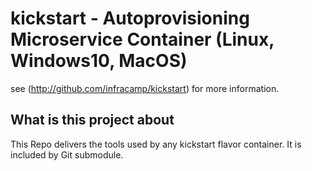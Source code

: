 # kickstart - Autoprovisioning Microservice Container (Linux, Windows10, MacOS)

see (http://github.com/infracamp/kickstart) for more information.

## What is this project about

This Repo delivers the tools used by any kickstart flavor container.
It is included by Git submodule.

